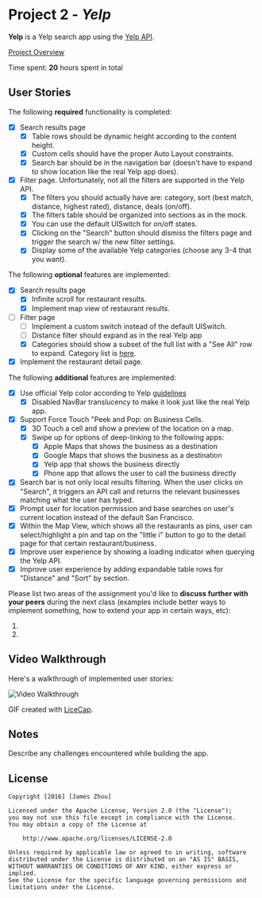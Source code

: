 # Project 2 - *Yelp*

**Yelp** is a Yelp search app using the [Yelp API](http://www.yelp.com/developers/documentation/v2/search_api).

[Project Overview](OVERVIEW.md)

Time spent: **20** hours spent in total

## User Stories

The following **required** functionality is completed:

- [x] Search results page
   - [x] Table rows should be dynamic height according to the content height.
   - [x] Custom cells should have the proper Auto Layout constraints.
   - [x] Search bar should be in the navigation bar (doesn't have to expand to show location like the real Yelp app does).
- [x] Filter page. Unfortunately, not all the filters are supported in the Yelp API.
   - [x] The filters you should actually have are: category, sort (best match, distance, highest rated), distance, deals (on/off).
   - [x] The filters table should be organized into sections as in the mock.
   - [x] You can use the default UISwitch for on/off states.
   - [x] Clicking on the "Search" button should dismiss the filters page and trigger the search w/ the new filter settings.
   - [x] Display some of the available Yelp categories (choose any 3-4 that you want).

The following **optional** features are implemented:

- [x] Search results page
   - [x] Infinite scroll for restaurant results.
   - [x] Implement map view of restaurant results.
- [ ] Filter page
   - [ ] Implement a custom switch instead of the default UISwitch.
   - [ ] Distance filter should expand as in the real Yelp app
   - [x] Categories should show a subset of the full list with a "See All" row to expand. Category list is [here](http://www.yelp.com/developers/documentation/category_list).
- [x] Implement the restaurant detail page.

The following **additional** features are implemented:

- [x] Use official Yelp color according to Yelp [guidelines](https://www.yelp.com/styleguide/color)
   - [x] Disabled NavBar translucency to make it look just like the real Yelp app.
- [x] Support Force Touch "Peek and Pop: on Business Cells.
   - [x] 3D Touch a cell and show a preview of the location on a map.
   - [x] Swipe up for options of deep-linking to the following apps:
      - [x] Apple Maps that shows the business as a destination
      - [x] Google Maps that shows the business as a destination
      - [x] Yelp app that shows the business directly
      - [x] Phone app that allows the user to call the business directly
- [x] Search bar is not only local results filtering. When the user clicks on "Search", it triggers an API call and returns the relevant businesses matching what the user has typed.
- [x] Prompt user for location permission and base searches on user's current location instead of the default San Francisco.
- [x] Within the Map View, which shows all the restaurants as pins, user can select/highlight a pin and tap on the "little i" button to go to the detail page for that certain restaurant/business.
- [x] Improve user experience by showing a loading indicator when querying the Yelp API.
- [x] Improve user experience by adding expandable table rows for "Distance" and "Sort" by section.

Please list two areas of the assignment you'd like to **discuss further with your peers** during the next class (examples include better ways to implement something, how to extend your app in certain ways, etc):

1.
2.

## Video Walkthrough

Here's a walkthrough of implemented user stories:

<img src='http://i.imgur.com/link/to/your/gif/file.gif' title='Video Walkthrough' width='' alt='Video Walkthrough' />

GIF created with [LiceCap](http://www.cockos.com/licecap/).

## Notes

Describe any challenges encountered while building the app.

## License

    Copyright [2016] [James Zhou]

    Licensed under the Apache License, Version 2.0 (the "License");
    you may not use this file except in compliance with the License.
    You may obtain a copy of the License at

        http://www.apache.org/licenses/LICENSE-2.0

    Unless required by applicable law or agreed to in writing, software
    distributed under the License is distributed on an "AS IS" BASIS,
    WITHOUT WARRANTIES OR CONDITIONS OF ANY KIND, either express or implied.
    See the License for the specific language governing permissions and
    limitations under the License.

